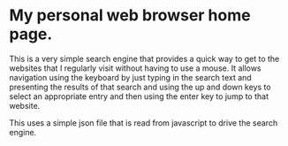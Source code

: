 # My personal web browser home page.

This is a very simple search engine that provides a quick way to get to the
websites that I regularly visit without having to use a mouse. It allows
navigation using the keyboard by just typing in the search text and presenting
the results of that search and using the up and down keys to select an
appropriate entry and then using the enter key to jump to that website.

This uses a simple json file that is read from javascript to drive the search
engine.
